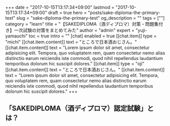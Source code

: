 +++
date = "2017-10-15T13:17:34+09:00"
lastmod = "2017-10-15T13:17:34+09:00"
draft = true
hero = "posts/sake-diploma-the-primary-test"
slug = "sake-diploma-the-primary-test"
og_description = ""
tags = [""]
category = "learn"
title = "【SAKEDIPLOMA（酒ディプロマ）対策・問題集付き】一次試験の対策をまとめてみた"
author = "admin"
expert = "yuji-yamauchi"
toc = true
intro = ""
[chat]
  enabled = true
  [[chat.item]]
    type = "michi"
    [[chat.item.content]]
      text = "ところで日本酒おじさん。"
    [[chat.item.content]]
      text = "Lorem ipsum dolor sit amet, consectetur adipisicing elit. Tempora, quo voluptatem rem, quam consectetur nemo alias distinctio earum reiciendis iste commodi, quod nihil repellendus laudantium temporibus dolorum hic suscipit dolores."
  [[chat.item]]
    type = "oji"
    [[chat.item.content]]
      text = "ところで日本酒おじさん。"
    [[chat.item.content]]
      text = "Lorem ipsum dolor sit amet, consectetur adipisicing elit. Tempora, quo voluptatem rem, quam consectetur nemo alias distinctio earum reiciendis iste commodi, quod nihil repellendus laudantium temporibus dolorum hic suscipit dolores."
+++

## 「SAKEDIPLOMA（酒ディプロマ）認定試験」とは？
## 






